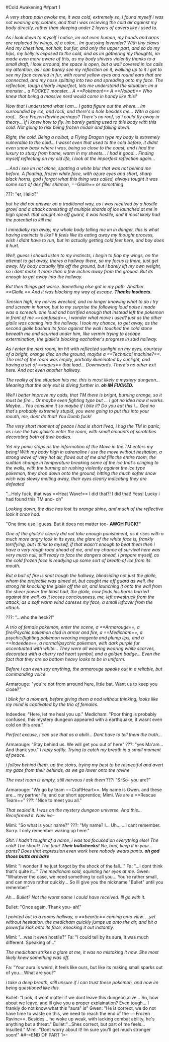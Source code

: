 #Cold Awakening
##part 1

_A very sharp pain awoke me, it was cold, extremely so, i found myself i was not wearing any clothes, and that i was recieving the cold air against my body directly, rather than sleeping under 2 layers of covers like i used to._

_As i look down to myself i notice, im not even human, my hands and arms are replaced by wings, of a color... Im guessing lavender? With tiny claws And my chest has, not hair, but fur, and only the upper part, and so do my hips, my belly is exposed to the cold, and as im gathering my thoughts, im made even more aware of this, as my body shivers violently thanks to a small draft, i look arround, the space is open, but a wall covered in ice calls my attention, as i can barely see my reflection on it, walking up to it i get to see my face covered in fur, with round yellow eyes and round ears that are connected, and my nose splitting into two and spreading onto my face. The reflection, tough clearly imperfect, lets me understand the situation; im a monster... a POCKET monster... A ==Pokémon!== A ==Noibat!== Who knew that being a massive nerd would come in handy like this?_

_Now that i understand what i am... I gotta figure out the where... Im surrounded by ice, and rock,  and there's a hole besides me... With a open roof... So a Frozen Ravine perhaps? There's no roof, so i could fly away in theory... If i knew how to fly. Im barely getting used to this body with this cold. Not going to risk being frozen midair and falling down._

_Right, the cold. Being a noibat, a Flying Dragon type my body is extremely vulnerable to the cold... 
I wasnt even that used to the cold before, it didnt even snow back where i was, being so close to the coast, and i had the luxury to study from home, warm in my sheets... I had it good... Finding myself reflecting on my old life, i look at the imperfect reflection again..._

_...And i see im not alone, spotting a white blur that was not behind me before. A floating, frozen white face, with azure eyes and short, sharp black horns, god i forgot what this thing was called, always tought it was some sort of dex filler shitmon, ==Glaile== or something_

???: "er, Hello?"

_but he did not answer on a traditional way, as i was received by a hostile growl and a attack  consisting of multiple shards of ice launched at me in high speed. that caught me off guard, it was hostile, and it most likely had the potential to kill me._

_I inmediatly ran away, my whole body telling me im in danger, this is what having instincts is like? It feels like its eating away my thought process, wish i didnt have to run, but im actually getting cold feet here, and boy does it hurt._

_Well, guess i should listen to my instincts, i begin to flap my wings, on the attempt to get away, theres a hallway there, so my focus is there, just get away. My body actually lifts off the ground, but i barely lift my own weight, so i dont make it more than a few inches away from the ground. But its enough to get away into the hallway._

_But then things got worse. Something else got in my path. Another. ==Glaile.== And it was blocking my way of escape. **Thanks Instincts.**_

_Tension high, my nerves wrecked, and no longer knowing what to do i try and scream in horror, but to my surprise the following loud noise i made was a screech. one loud and horrified enough that instead left the pokemon in front of me ==confused==,  i wonder what move i used? just as the other glaile was coming into the hallway. I took my chance, to get away, as the second glaile bashed its face against the wall i touched the cold stone beneath me and scurried under him, like vermin trying to escape extermination, the glaile's blocking eachother's progress in said hallway._

_As i enter the next room, im hit with reflected sunlight on my eyes, courtesy of a bright, orange disc on the ground, maybe a ==Technical machine?==. The rest of the room was empty, partially illuminated by sunlight, and having a set of ==stairs== that lead... Downwards. There's no other exit here. And not even another hallway._

_The reality of the situation hits me. this is most likely a mystery dungeon... Meaning that the only exit is diving further in. **oh IM FUCKED.**_

_Well i better improve my odds, that TM there is bright, burning orange, so it must be fire... Or maybe even fighting type but ... I got no idea how it works.
Maybe... You consume it so maybe if i bite it? Do you eat this i... God no that's probably extremely stupid, you were going to put this into your mouth, me, dont do that! You Dumb fuck!_

_The very short moment of peace i had is short lived, i hug the TM in panic, as i see the two glaile's enter the room, with small amounts of scratches decorating both of their bodies._

_Yet my panic stops as the information of the Move in the TM enters my being!
With my body high in adrenaline i use the move without hesitation, a strong wave of very hot air, flows out of me and fills the entire room, the sudden change in temperature breaking some of the ice that's clinging to the walls, with the burning air rushing violently against the ice type pokemon, they drop down onto the ground, hitting the much softer snow wich was slowly melting away, their eyes clearly indicating they are defeated_

"...Holy fuck, that was ==Heat Wave!== I did that?! I did that! Yess! Lucky i had found this TM and- oh"

_Looking down, the disc has lost its orange shine, and much of the reflective look it once had._

"One time use i guess. But it does not matter too- **AWGH FUCK!"**

_One of the glaile's clearly did not take enough punishment, as it rises with a much more angry look in its eyes, the glare of the white face is, frankly terrifying, but i think to myself, if that wasn't enough to beat them then i have a very rough road ahead of me, and my chance of survival here was very much null, still ready to face the dangers ahead, i prepare myself, as the cold frozen face is readying up some sort of breath of ice from its mouth._

_But a ball of fire is shot trough the hallway, blindsiding not just the glaile, whom the projectile was aimed at, but caught me off guard as well, the strong hit knocking the glaile off the air, and launching it onto the wall from the sheer power the blast had, the glaile, now finds his horns burried against the wall, as it looses conciousness, me, left awestruck from the attack, as a soft warm wind careses my face, a small leftover from the attack._

???: "...who the heck?!"

_A trio of female pokemon, enter the scene, a ==Armarouge==, a fire/Psychic pokemon clad in armor and fire, a ==Medicham==, a psychic/fighting pokemon wearing magenta and plump lips, and a ==Indeedee==, a normal/psychic pokemon, with dark purple fur accentuated with white... They were all wearing wearing white scarves, decorated with a cherry red heart symbol, and a golden badge... Even the fact that they are so bottom heavy looks to be in uniform._

_Before i can even say anything, the armarouge speaks out in a reliable, but commanding voice_

Armarouge: "you're not from arround here, little bat. Want us to keep you close?"

_I blink for a moment, before giving them a nod without thinking, looks like my mind is captivated by the trio of females._

Indeedee: "Here, let me heal you up."
Medicham: "Poor thing is probably confused, this mystery dungeon appeared with a earthquake, it wasnt even cold on this area."

_Perfect excuse, i can use that as a abilii... Dont have to tell them the truth..._

Armarouge: "Stay behind us. We will get you out of here"
???: "yes Ma'am... And thank you." _I reply softly. Trying to catch my breath in a small moment of peace._

_i follow behind them, up the stairs, trying my best to be respectful and avert my gaze from their behinds, as we go lower onto the ravine_

_The next room is empty, still nervous i ask them_
???: "S-So- you are?"

Armarouge: "We go by team ==CraftHeart==. My name is Gwen. and these are... my partner Fa, and our short apprentice; Mimi. We are a ==Rescue Team==" 
???: "Nice to meet you all."

_That sealed it. I was on the mystery dungeon universe. And this... Recofirmed it. Now ive-_

Mimi: "So what is your name?"
???: "My name? I... Uh...
...I cant remember. Sorry. I only remember waking up here."

_Shit. I hadn't tought of a name, i was too focused on everything else! The cold! The shock! The fear! **Their buttcheeks!** No, bad, keep it in your... pants? Does that expression even work here nobody wears pants. **oh god those butts are bare**_

Mimi: "I wonder if he just forgot by the shock of the fall..."
Fa: "...I dont think that's quite it..." _The medicham said, squinting her eyes at me._
Gwen: "Whatever the case, we need something to call you... You're rather small, and can move rather quickly... So ill give you the nickname "Bullet" until you remember"

_Ah... Bullet? Not the worst name i could have received. Ill go with it._

Bullet: "Once again, Thank you- ah!"

_I pointed out to a rooms hallway, a ==beartic== coming onto view._
_...yet without hesitation, the medicham quickly jumps up onto the air, and hit a powerful kick onto its face, knocking it out instantly._

Mimi: "...was it even hostile?"
Fa: "I could tell by its aura, it was much different. Speaking of..."

_The medicham strikes a glare at me, it was no mistaking it now. She most likely knew something was off._

Fa: "Your aura is weird, it feels like ours, but like its making small sparks out of you... What are you?"

_i take a deep breath, still unsure if i can trust these pokemon, and now im being questioned like this._

Bullet: "Look, it wont matter if we dont leave this dungeon alive... So, how about we leave, and ill give you a proper explaination? Even tough... I frankly do not know what this "aura" is"
Gwen: "He is correct, we do not have time to waste on this, we need to reach the end of the ==Frozen Ravine==. Besides... he woke up weak, with lacking combat ability, he's anything but a threat."
Bullet:"...Shes correct, but part of me feels... Insulted."
Mimi: "Dont worry about it! Im sure you'll get much stronger soon!"
##-=END OF PART 1=-
